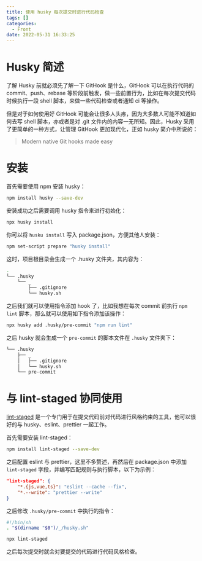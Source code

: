 ```yaml
---
title: 使用 husky 每次提交时进行代码检查
tags: []
categories:
  - Front
date: 2022-05-31 16:33:25
---
```

# Husky 简述

了解 Husky 前就必须先了解一下 GitHook 是什么，GitHook 可以在执行代码的 commit、push、rebase 等阶段前触发，做一些前置行为，比如在每次提交代码时候执行一段 shell 脚本，来做一些代码检查或者通知 ci 等操作。

但是对于如何使用好 GitHook 可能会让很多人头疼，因为大多数人可能不知道如何去写 shell 脚本，亦或者是对 .git 文件内的内容一无所知。因此，Husky 采用了更简单的一种方式，让管理 GitHook 更加现代化，正如 husky 简介中所说的：

> Modern native Git hooks made easy

# 安装

首先需要使用 npm 安装 husky：

```sh
npm install husky --save-dev
```

安装成功之后需要调用 husky 指令来进行初始化：

```sh
npx husky install
```

你可以将 `husku install` 写入 package.json，方便其他人安装：

```sh
npm set-script prepare "husky install"
```

这时，项目根目录会生成一个 .husky 文件夹，其内容为：

```sh
.
└── .husky
    └── _
        ├── .gitignore
        └── husky.sh
```

之后我们就可以使用指令添加 hook 了，比如我想在每次 commit 前执行 `npm lint` 脚本，那么就可以使用如下指令添加该操作：

```sh
npx husky add .husky/pre-commit "npm run lint"
```

之后 husky 就会生成一个 `pre-commit` 的脚本文件在 `.husky` 文件夹下：

```sh
└── .husky
    ├── _
    │   ├── .gitignore
    │   └── husky.sh
    └── pre-commit
```

# 与 lint-staged 协同使用

[lint-staged](https://github.com/okonet/lint-staged) 是一个专门用于在提交代码前对代码进行风格约束的工具，他可以很好的与 husky、eslint、prettier 一起工作。

首先需要安装 lint-staged：

```sh
npm install lint-staged --save-dev
```

之后配置 eslint 与 prettier，这里不多赘述，再然后在 package.json 中添加 `lint-staged` 字段，并编写匹配规则与执行脚本，以下为示例：

```json
"lint-staged": {
	"*.{js,vue,ts}": "eslint --cache --fix",
	"*.--write": "prettier --write"
}
```

之后修改 `.husky/pre-commit` 中执行的指令：

```sh
#!/bin/sh
. "$(dirname "$0")/_/husky.sh"

npx lint-staged
```

之后每次提交时就会对要提交的代码进行代码风格检查。